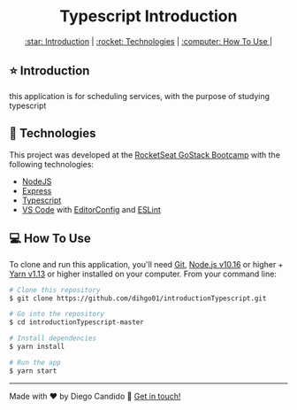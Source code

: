 <h1 align="center">
   Typescript Introduction
</h1>


<div align="center" style="margin: 20px;">
  <p align="center" >
  <a href="#star-introduction"> :star: Introduction</a> |
  <a href="#rocket-technologies"> :rocket: Technologies</a> |
  <a href="#computer-how-to-use"> :computer: How To Use </a> |
  </p>
</div>

## :star: Introduction

   <p style="margin-bottom= 50px;">this application is for scheduling services, with the purpose of studying typescript</p>
    
   
## :rocket: Technologies

This project was developed at the [RocketSeat GoStack Bootcamp](https://rocketseat.com.br/bootcamp) with the following technologies:

-  [NodeJS](https://nodejs.org/en/)
-  [Express](https://expressjs.com/pt-br/)
-  [Typescript](https://www.typescriptlang.org/)
-  [VS Code][vc] with [EditorConfig][vceditconfig] and [ESLint][vceslint]

## :computer: How To Use

To clone and run this application, you'll need [Git](https://git-scm.com), [Node.js v10.16][nodejs] or higher + [Yarn v1.13][yarn] or higher installed on your computer. From your command line:

```bash
# Clone this repository
$ git clone https://github.com/dihgo01/introductionTypescript.git

# Go into the repository
$ cd introductionTypescript-master

# Install dependencies
$ yarn install

# Run the app
$ yarn start
```

---

Made with ♥ by Diego Candido :wave: [Get in touch!](https://www.linkedin.com/in/diego-c-c-s/)

[nodejs]: https://nodejs.org/
[yarn]: https://yarnpkg.com/
[vc]: https://code.visualstudio.com/
[vceditconfig]: https://marketplace.visualstudio.com/items?itemName=EditorConfig.EditorConfig
[vceslint]: https://marketplace.visualstudio.com/items?itemName=dbaeumer.vscode-eslint
